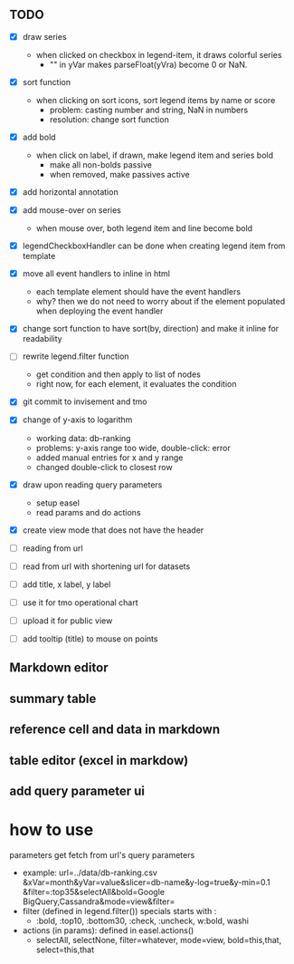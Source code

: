 

## TODO
- [X] draw series
    - when clicked on checkbox in legend-item, it draws colorful series
        - "" in yVar makes parseFloat(yVra) become 0 or NaN.
- [X] sort function
    - when clicking on sort icons, sort legend items by name or score
        - problem: casting number and string, NaN in numbers
        - resolution: change sort function
- [X] add bold
    - when click on label, if drawn, make legend item and series bold
        - make all non-bolds passive
        - when removed, make passives active
- [X] add horizontal annotation
- [X] add mouse-over on series 
    - when mouse over, both legend item and line become bold
- [X] legendCheckboxHandler can be done when creating legend item from template
- [X] move all event handlers to inline in html
    - each template element should have the event handlers
    - why? then we do not need to worry about if the element populated when deploying the event handler
- [X] change sort function to have sort(by, direction) and make it inline for readability
- [ ] rewrite legend.filter function
    - get condition and then apply to list of nodes
    - right now, for each element, it evaluates the condition
- [X] git commit to invisement and tmo
- [X] change of y-axis to logarithm
    - working data: db-ranking
    - problems: y-axis range too wide, double-click: error
    - added manual entries for x and y range
    - changed double-click to closest row
- [X] draw upon reading query parameters
    - setup easel
    - read params and do actions
- [X] create view mode that does not have the header

- [ ] reading from url
- [ ] read from url with shortening url for datasets
- [ ] add title, x label, y label
- [ ] use it for tmo operational chart
- [ ] upload it for public view
- [ ] add tooltip (title) to mouse on points

## Markdown editor

## summary table

## reference cell and data in markdown

## table editor (excel in markdow)

## add query parameter ui

# how to use
parameters get fetch from url's query parameters
- example: url=../data/db-ranking.csv
    &xVar=month&yVar=value&slicer=db-name&y-log=true&y-min=0.1
    &filter=:top35&selectAll&bold=Google BigQuery,Cassandra&mode=view&filter=
- filter (defined in legend.filter()) specials starts with :
    - :bold, :top10, :bottom30, :check, :uncheck, w:bold, washi
- actions (in params): defined in easel.actions()
    - selectAll, selectNone, filter=whatever, mode=view, bold=this,that, select=this,that 



